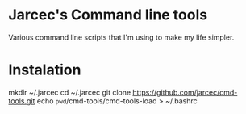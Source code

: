 Jarcec's Command line tools
===========================

Various command line scripts that I'm using to make my life simpler.

Instalation
===========

  mkdir ~/.jarcec
  cd ~/.jarcec
  git clone https://github.com/jarcec/cmd-tools.git
  echo `pwd`/cmd-tools/cmd-tools-load > ~/.bashrc
